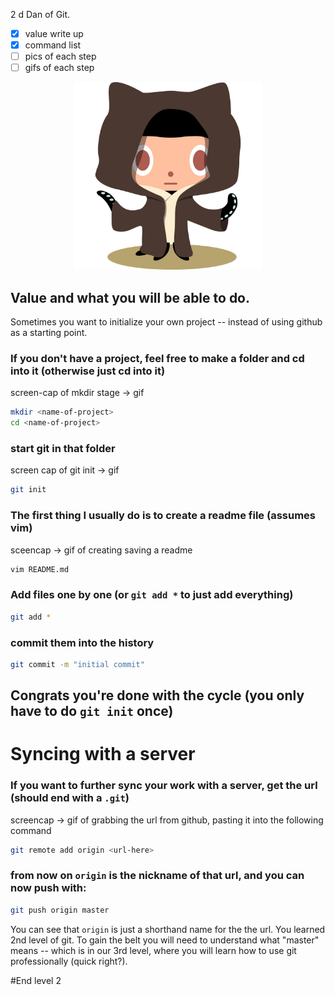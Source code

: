 2
d Dan of Git.

* [x] value write up 
* [x] command list
* [ ] pics of each step
* [ ] gifs of each step

<p align="center">
  <img src="../Img/octobiwan.jpg" width="300px"/>
</p>

## Value and what you will be able to do.

Sometimes you want to initialize your own project -- instead of using github as a starting point.

### If you don't have a project, feel free to make a folder and cd into it (otherwise just cd into it)

screen-cap of mkdir stage -> gif
```sh
mkdir <name-of-project>
cd <name-of-project>
```

### start git in that folder

screen cap of git init -> gif

```sh
git init
```


### The first thing I usually do is to create a readme file (assumes vim)

sceencap -> gif of creating saving a readme

```sh
vim README.md
```


### Add files one by one (or `git add *` to just add everything)

```sh
git add *
```

### commit them into the history

```sh
git commit -m "initial commit"
```

## Congrats you're done with the cycle (you only have to do `git init` once)

# Syncing with a server

### If you want to further sync your work with a server, get the url (should end with a `.git`)

screencap -> gif of grabbing the url from github, pasting it into the following command

```sh
git remote add origin <url-here>
```

### from now on `origin` is the nickname of that url, and you can now push with:


```sh
git push origin master
```

You can see that `origin` is just a shorthand name for the the url.  You learned 2nd level of git.
To gain the belt you will need to understand what "master" means -- which is in our 3rd level, where you will
learn how to use git professionally (quick right?).


#End level 2
